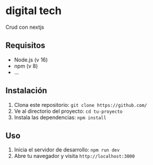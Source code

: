 # digital tech

Crud con  nextjs

## Requisitos

- Node.js (v 16)
- npm (v 8)
- ...

## Instalación

1. Clona este repositorio: `git clone https://github.com/`
2. Ve al directorio del proyecto: `cd tu-proyecto`
3. Instala las dependencias: `npm install`



## Uso

1. Inicia el servidor de desarrollo: `npm run dev`
2. Abre tu navegador y visita `http://localhost:3000`

